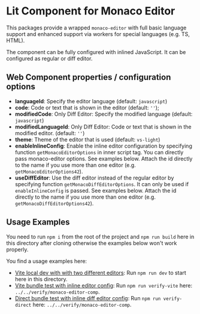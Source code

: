 # Lit Component for Monaco Editor

This packages provide a wrapped `monaco-editor` with full basic language support and enhanced support via workers for special languages (e.g. TS, HTML).

The component can be fully configured with inlined JavaScript. It can be configured as regular or diff editor.

## Web Component properties / configuration options

* **languageId**: Specify the editor language (default: `javascript`)
* **code**: Code or text that is shown in the editor (default: `''`);
* **modifiedCode**: Only Diff Editor: Specify the modified language (default: `javascript`)
* **modifiedLanguageId**: Only Diff Editor: Code or text that is shown in the modified editor. (default: `''`)
* **theme**: Theme of the editor that is used (default: `vs-light`)
* **enableInlineConfig**: Enable the inline editor configuration by specifying function `getMonacoEditorOptions` in inner script tag. You can directly pass monaco-editor options. See examples below. Attach the id directly to the name if you use more than one editor (e.g. `getMonacoEditorOptions42`).
* **useDiffEditor**: Use the diff editor instead of the regular editor by specifying function `getMonacoDiffEditorOptions`. It can only be used if `enableInlineConfig` is passed. See examples below.  Attach the id directly to the name if you use more than one editor (e.g. `getMonacoDiffEditorOptions42`).

## Usage Examples

You need to run `npm i` from the root of the project and `npm run build` here in this directory after cloning otherwise the examples below won't work properly.

You find a usage examples here:

* [Vite local dev with with two different editors](./index.html): Run `npm run dev` to start here in this directory.
* [Vite bundle test with inline editor config](../../verify/monaco-editor-comp/index.html): Run `npm run verify-vite` here: `../../verify/monaco-editor-comp`.
* [Direct bundle test with inline diff editor config](../../verify/monaco-editor-comp/index.html): Run `npm run verify-direct` here: `../../verify/monaco-editor-comp`.
